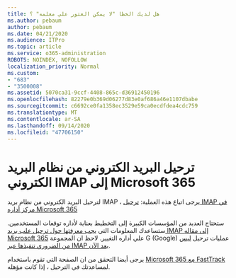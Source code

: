 ```yaml
---
title: هل لديك الخطا "لا يمكن العثور علي معلمه" ؟
ms.author: pebaum
author: pebaum
ms.date: 04/21/2020
ms.audience: ITPro
ms.topic: article
ms.service: o365-administration
ROBOTS: NOINDEX, NOFOLLOW
localization_priority: Normal
ms.custom:
- "683"
- "3500008"
ms.assetid: 5070ca31-9ccf-4408-865c-d36912450196
ms.openlocfilehash: 82279e0b369d06277d83e0af686a46e1107dbabe
ms.sourcegitcommit: c6692ce0fa1358ec3529e59ca0ecdfdea4cdc759
ms.translationtype: MT
ms.contentlocale: ar-SA
ms.lasthandoff: 09/14/2020
ms.locfileid: "47706150"
---
```

# <a name="migrating-email-from-imap-email-system-to-microsoft-365"></a>ترحيل البريد الكتروني من نظام البريد الكتروني IMAP إلى Microsoft 365

لترحيل البريد الكتروني من نظام بريد IMAP ، يرجى اتباع هذه العملية: [ترحيل IMAP في مركز أداره Microsoft 365](https://docs.microsoft.com/Exchange/mailbox-migration/migrating-imap-mailboxes/imap-migration-in-the-admin-center)
  
ستحتاج العديد من المؤسسات الكبيرة إلى التخطيط بعناية لأداره توقعات المستخدمين. ستساعدك المعلومات التي [يجب معرفتها حول ترحيل علب بريد IMAP إلى مقاله Microsoft 365](https://docs.microsoft.com/Exchange/mailbox-migration/migrating-imap-mailboxes/migrating-imap-mailboxes) علي أداره التغيير. لاحظ ان المجموعة G (Google) عمليات ترحيل [ليس من الضروري تنفيذها عبر IMAP بعد الآن](https://docs.microsoft.com/Exchange/mailbox-migration/perform-g-suite-migration).

يرجى أيضا التحقق من ان الصفحة التي تقوم باستخدام [Microsoft 365 مع FastTrack](https://www.microsoft.com/fasttrack/microsoft-365/office-365) لمساعدتك في الترحيل ، إذا كانت مؤهله.
  
